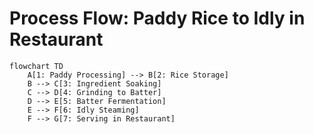 # Process Flow: Paddy Rice to Idly in Restaurant

```mermaid
flowchart TD
    A[1: Paddy Processing] --> B[2: Rice Storage]
    B --> C[3: Ingredient Soaking]
    C --> D[4: Grinding to Batter]
    D --> E[5: Batter Fermentation]
    E --> F[6: Idly Steaming]
    F --> G[7: Serving in Restaurant]
